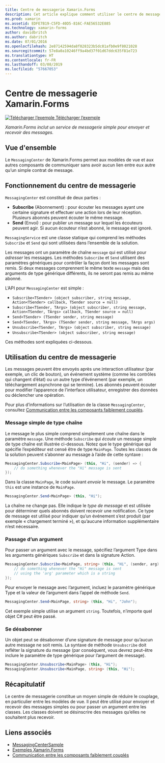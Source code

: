 ```yaml
---
title: Centre de messagerie Xamarin.Forms
description: Cet article explique comment utiliser le centre de messagerie Xamarin.Forms pour envoyer et recevoir des messages, afin de réduire le couplage entre les classes, telles que les modèles de vue.
ms.prod: xamarin
ms.assetid: EDFE7B19-C5FD-40D5-816C-FAE56532E885
ms.technology: xamarin-forms
author: davidbritch
ms.author: dabritch
ms.date: 07/01/2016
ms.openlocfilehash: 2e87142594da8f028323b5dc81afb0e9f8021028
ms.sourcegitcommit: 57e8a0a10246ff9a4bd37f01d67ddc635f81e723
ms.translationtype: HT
ms.contentlocale: fr-FR
ms.lasthandoff: 03/08/2019
ms.locfileid: "57667053"
---
```

# <a name="xamarinforms-messagingcenter"></a>Centre de messagerie Xamarin.Forms

[![Télécharger l’exemple](~/media/shared/download.png) Télécharger l’exemple](https://developer.xamarin.com/samples/UsingMessagingCenter)

_Xamarin.Forms inclut un service de messagerie simple pour envoyer et recevoir des messages._

<a name="Overview" />

## <a name="overview"></a>Vue d'ensemble

Le `MessagingCenter` de Xamarin.Forms permet aux modèles de vue et aux autres composants de communiquer sans avoir aucun lien entre eux autre qu’un simple contrat de message.

<a name="How_the_MessagingCenter_Works" />

## <a name="how-the-messagingcenter-works"></a>Fonctionnement du centre de messagerie

`MessagingCenter` est constitué de deux parties :

-  **Subscribe** (Abonnement) : pour écouter les messages ayant une certaine signature et effectuer une action lors de leur réception. Plusieurs abonnés peuvent écouter le même message.
-  **Send** (Envoi) : pour publier un message sur lequel les écouteurs peuvent agir. Si aucun écouteur n’est abonné, le message est ignoré.

`MessagingService` est une classe statique qui comprend les méthodes `Subscribe` et `Send` qui sont utilisées dans l’ensemble de la solution.

Les messages ont un paramètre de chaîne `message` qui est utilisé pour *adresser* les messages. Les méthodes `Subscribe` et `Send` utilisent des paramètres génériques pour contrôler la façon dont les messages sont remis. Si deux messages comprennent le même texte `message` mais des arguments de type générique différents, ils ne seront pas remis au même abonné.

L’API pour `MessagingCenter` est simple :

- `Subscribe<TSender> (object subscriber, string message, Action<TSender> callback, TSender source = null)`
- `Subscribe<TSender, TArgs> (object subscriber, string message, Action<TSender, TArgs> callback, TSender source = null)`
- `Send<TSender> (TSender sender, string message)`
- `Send<TSender, TArgs> (TSender sender, string message, TArgs args)`
- `Unsubscribe<TSender, TArgs> (object subscriber, string message)`
- `Unsubscribe<TSender> (object subscriber, string message)`

Ces méthodes sont expliquées ci-dessous.

<a name="Using_the_MessagingCenter" />

## <a name="using-the-messagingcenter"></a>Utilisation du centre de messagerie

Les messages peuvent être envoyés après une interaction utilisateur (par exemple, un clic de bouton), un événement système (comme les contrôles qui changent d’état) ou un autre type d’événement (par exemple, un téléchargement asynchrone qui se termine). Les abonnés peuvent écouter pour modifier l’apparence de l’interface utilisateur, enregistrer des données ou déclencher une opération.

Pour plus d’informations sur l’utilisation de la classe `MessagingCenter`, consultez [Communication entre les composants faiblement couplés](~/xamarin-forms/enterprise-application-patterns/communicating-between-loosely-coupled-components.md).

### <a name="simple-string-message"></a>Message simple de type chaîne

Le message le plus simple comprend simplement une chaîne dans le paramètre `message`. Une méthode `Subscribe` qui *écoute* un message simple de type chaîne est illustrée ci-dessous. Notez que le type générique qui spécifie l’expéditeur est censé être de type `MainPage`. Toutes les classes de la solution peuvent s’abonner au message à l’aide de cette syntaxe :

```csharp
MessagingCenter.Subscribe<MainPage> (this, "Hi", (sender) => {
    // do something whenever the "Hi" message is sent
});
```

Dans la classe `MainPage`, le code suivant *envoie* le message. Le paramètre `this` est une instance de `MainPage`.

```csharp
MessagingCenter.Send<MainPage> (this, "Hi");
```

La chaîne ne change pas. Elle indique le *type de message* et est utilisée pour déterminer quels abonnés doivent recevoir une notification. Ce type de message est utilisé pour indiquer qu’un événement s’est produit (par exemple « chargement terminé »), et qu’aucune information supplémentaire n’est nécessaire.

### <a name="passing-an-argument"></a>Passage d’un argument

Pour passer un argument avec le message, spécifiez l’argument Type dans les arguments génériques `Subscribe` et dans la signature Action.

```csharp
MessagingCenter.Subscribe<MainPage, string> (this, "Hi", (sender, arg) => {
    // do something whenever the "Hi" message is sent
    // using the 'arg' parameter which is a string
});
```

Pour envoyer le message avec l’argument, incluez le paramètre générique Type et la valeur de l’argument dans l’appel de méthode `Send`.

```csharp
MessagingCenter.Send<MainPage, string> (this, "Hi", "John");
```

Cet exemple simple utilise un argument `string`. Toutefois, n’importe quel objet C# peut être passé.

### <a name="unsubscribe"></a>Se désabonner

Un objet peut se désabonner d’une signature de message pour qu’aucun autre message ne soit remis. La syntaxe de méthode `Unsubscribe` doit refléter la signature du message (par conséquent, vous devrez peut-être inclure le paramètre de type générique pour l’argument de message).

```csharp
MessagingCenter.Unsubscribe<MainPage> (this, "Hi");
MessagingCenter.Unsubscribe<MainPage, string> (this, "Hi");
```

<a name="Summary" />

## <a name="summary"></a>Récapitulatif

Le centre de messagerie constitue un moyen simple de réduire le couplage, en particulier entre les modèles de vue. Il peut être utilisé pour envoyer et recevoir des messages simples ou pour passer un argument entre les classes. Les classes doivent se désinscrire des messages qu’elles ne souhaitent plus recevoir.


## <a name="related-links"></a>Liens associés

- [MessagingCenterSample](https://developer.xamarin.com/samples/UsingMessagingCenter)
- [Exemples Xamarin.Forms](https://github.com/xamarin/xamarin-forms-samples)
- [Communication entre les composants faiblement couplés](~/xamarin-forms/enterprise-application-patterns/communicating-between-loosely-coupled-components.md)
